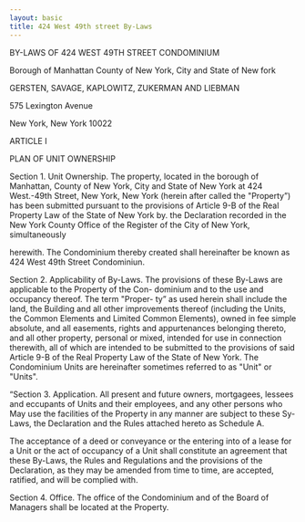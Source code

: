 ```yaml
---
layout: basic
title: 424 West 49th street By-Laws
---
```


BY-LAWS OF 424 WEST 49TH STREET CONDOMINIUM

Borough of Manhattan
County of New York, City and State of New fork

GERSTEN, SAVAGE, KAPLOWITZ, ZUKERMAN AND LIEBMAN

575 Lexington Avenue

New York, New York 10022

ARTICLE I

PLAN OF UNIT OWNERSHIP

Section 1. Unit Ownership. The property, located in
the borough of Manhattan, County of New York, City and State of
New York at 424 West.-49th Street, New York, New York (herein
after called the "Property”) has been submitted pursuant to the
provisions of Article 9-B of the Real Property Law of the State
of New York by. the Declaration recorded in the New York County
Office of the Register of the City of New York, simultaneously

herewith. The Condominium thereby created shall hereinafter be
known as 424 West 49th Street Condominiun.

Section 2. Applicability of By-Laws. The provisions
of these By-Laws are applicable to the Property of the Con-
dominium and to the use and occupancy thereof. The term "Proper-
ty” as used herein shall include the land, the Building and all
other improvements thereof (including the Units, the Common
Elements and Limited Common Elements), owned in fee simple
absolute, and all easements, rights and appurtenances belonging
thereto, and all other property, personal or mixed, intended for
use in connection therewith, all of which are intended to be
submitted to the provisions of said Article 9-B of the Real
Property Law of the State of New York. The Condominium Units are
hereinafter sometimes referred to as "Unit" or "Units".

“Section 3. Application. All present and future
owners, mortgagees, lessees and eccupants of Units and their
employees, and any other persons who May use the facilities of
the Property in any manner are subject to these Sy-Laws, the
Declaration and the Rules attached hereto as Schedule A.

The acceptance of a deed or conveyance or the entering
into of a lease for a Unit or the act of occupancy of a Unit
shall constitute an agreement that these By-Laws, the Rules and
Regulations and the provisions of the Declaration, as they may be
amended from time to time, are accepted, ratified, and will be
complied with.

Section 4. Office. The office of the Condominium and
of the Board of Managers shall be located at the Property.


